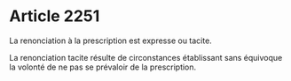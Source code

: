 # Article 2251

<p>La renonciation à la prescription est expresse ou tacite.</p><p>La renonciation tacite résulte de circonstances établissant sans équivoque la volonté de ne pas se prévaloir de la prescription.</p>